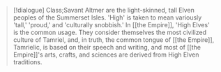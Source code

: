 >[!dialogue] Class;Savant
>Altmer are the light-skinned, tall Elven peoples of the Summerset Isles. 'High' is taken to mean variously 'tall,' 'proud,' and 'culturally snobbish.' In [[the Empire]], 'High Elves' is the common usage. They consider themselves the most civilized culture of Tamriel, and, in truth, the common tongue of [[the Empire]], Tamrielic, is based on their speech and writing, and most of [[the Empire]]'s arts, crafts, and sciences are derived from High Elven traditions.